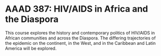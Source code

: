 # AAAD 387: HIV/AIDS in Africa and the Diaspora

This course explores the history and contemporary politics of HIV/AIDS in African communities and across the Diaspora. The differing trajectories of the epidemic on the continent, in the West, and in the Caribbean and Latin America will be explored.